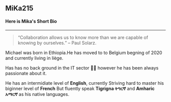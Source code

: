 ## MiKa215

#### Here is Mika's Short Bio
------------------------------------------------------------------------------------------------
> “Collaboration allows us to know more than we are capable of knowing by ourselves.” – Paul Solarz.

Michael was born in Ethiopia.He has moved to to Belgium begning of 2020 and currently living in liège.

Has has no back ground in the IT sector :man_technologist: however he has been always passionate about it.

He has an intermidiate level of **English**, currently Striving hard to master his biginner level of **French**
But fluently speak **Tigrigna ትግርኛ** and **Amharic አማርኛ** as his native languages.


